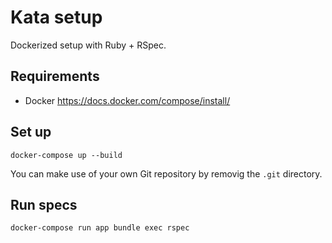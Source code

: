 # Kata setup

Dockerized setup with Ruby + RSpec.


## Requirements

- Docker https://docs.docker.com/compose/install/


## Set up

```
docker-compose up --build
```

You can make use of your own Git repository by removig the ``.git`` directory.

## Run specs

```
docker-compose run app bundle exec rspec
```
